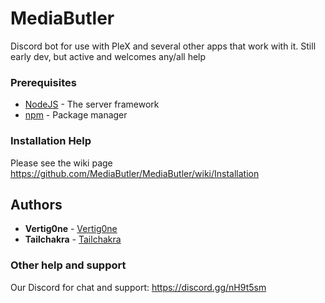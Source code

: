 # MediaButler
Discord bot for use with PleX and several other apps that work with it.
Still early dev, but active and welcomes any/all help

### Prerequisites

* [NodeJS](https://nodejs.org/en/) - The server framework
* [npm](https://www.npmjs.com/
) - Package manager

### Installation Help
Please see the wiki page https://github.com/MediaButler/MediaButler/wiki/Installation

## Authors

* **Vertig0ne** - [Vertig0ne](https://github.com/Vertig0ne)
* **Tailchakra** - [Tailchakra](https://github.com/Tailchakra)

### Other help and support
Our Discord for chat and support:
https://discord.gg/nH9t5sm
